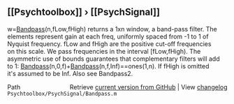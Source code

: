 ## [[Psychtoolbox]] &#8250; [[PsychSignal]]

w=[Bandpass](Bandpass)(n,fLow,fHigh) returns a 1xn window, a band-pass filter. The  
elements represent gain at each freq, uniformly spaced from -1 to 1 of  
Nyquist frequency. fLow and fHigh are the positive cut-off frequencies  
on this scale. We pass frequencies in the interval [fLow,fHigh). The  
asymmetric use of bounds guarantees that complementary filters will add  
to 1: [Bandpass](Bandpass)(n,0,f)+[Bandpass](Bandpass)(n,f,Inf)==ones(1,n). If fHigh is omitted  
it's assumed to be Inf. Also see Bandpass2.  




<div class="code_header" style="text-align:right;">
  <span style="float:left;">Path&nbsp;&nbsp;</span> <span class="counter">Retrieve <a href=
  "https://raw.github.com/Psychtoolbox-3/Psychtoolbox-3/beta/Psychtoolbox/PsychSignal/Bandpass.m">current version from GitHub</a> | View <a href=
  "https://github.com/Psychtoolbox-3/Psychtoolbox-3/commits/beta/Psychtoolbox/PsychSignal/Bandpass.m">changelog</a></span>
</div>
<div class="code">
  <code>Psychtoolbox/PsychSignal/Bandpass.m</code>
</div>

